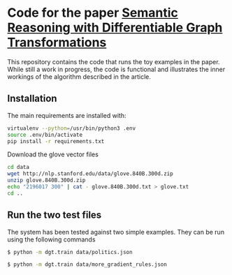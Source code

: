Code for the paper [Semantic Reasoning with Differentiable Graph Transformations](https://arxiv.org/abs/2107.09579)
===
This repository contains the code that runs the toy examples in the paper.
While still a work in progress, the code is functional and illustrates the inner workings of the algorithm described in the article.

Installation
------------
The main requirements are installed with:

```bash
virtualenv --python=/usr/bin/python3 .env
source .env/bin/activate
pip install -r requirements.txt
```

Download the glove vector files

```bash
cd data
wget http://nlp.stanford.edu/data/glove.840B.300d.zip
unzip glove.840B.300d.zip
echo "2196017 300" | cat - glove.840B.300d.txt > glove.txt
cd ..
```

Run the two test files
-----------------------

The system has been tested against two simple examples.
They can be run using the following commands

```bash
$ python -m dgt.train data/politics.json
```


```bash
$ python -m dgt.train data/more_gradient_rules.json
```

